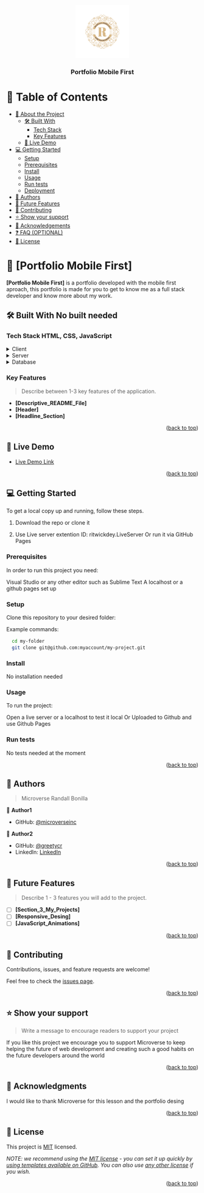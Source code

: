 <a name="readme-top"></a>


<div align="center">
  <img src="./assets/Logo lujoso vintage dorado azul copy.png" alt="logo" width="140"  height="auto" />
  <br/>

  <h3><b>Portfolio Mobile First</b></h3>

</div>

# 📗 Table of Contents

- [📖 About the Project](#about-project)
  - [🛠 Built With](#built-with)
    - [Tech Stack](#tech-stack)
    - [Key Features](#key-features)
  - [🚀 Live Demo](#live-demo)
- [💻 Getting Started](#getting-started)
  - [Setup](#setup)
  - [Prerequisites](#prerequisites)
  - [Install](#install)
  - [Usage](#usage)
  - [Run tests](#run-tests)
  - [Deployment](#deployment)
- [👥 Authors](#authors)
- [🔭 Future Features](#future-features)
- [🤝 Contributing](#contributing)
- [⭐️ Show your support](#support)
- [🙏 Acknowledgements](#acknowledgements)
- [❓ FAQ (OPTIONAL)](#faq)
- [📝 License](#license)

# 📖 [Portfolio Mobile First] <a name="about-project"></a>

**[Portfolio Mobile First]** is a portfolio developed with the mobile first aproach, this portfolio is made for you to get to know me as a full stack developer and know more about my work.

## 🛠 Built With <a name="built-with">No built needed</a>

### Tech Stack <a name="tech-stack">HTML, CSS, JavaScript</a>


<details>
  <summary>Client</summary>
  <ul>
    <li><a href="">No client needed</a></li>
  </ul>
</details>

<details>
  <summary>Server</summary>
  <ul>
    <li><a href="https://pages.github.com/">Github Pages</a></li>
  </ul>
</details>

<details>
<summary>Database</summary>
  <ul>
    <li><a href="">No database needed</a></li>
  </ul>
</details>

### Key Features <a name="key-features"></a>

> Describe between 1-3 key features of the application.

- **[Descriptive_README_File]**
- **[Header]**
- **[Headline_Section]**

<p align="right">(<a href="#readme-top">back to top</a>)</p>

## 🚀 Live Demo <a name="live-demo"></a>

- [Live Demo Link](https://google.com)

<p align="right">(<a href="#readme-top">back to top</a>)</p>

## 💻 Getting Started <a name="getting-started"></a>

To get a local copy up and running, follow these steps.

1. Download the repo or clone it

2. Use Live server extention 
ID: ritwickdey.LiveServer
Or run it via GitHub Pages

### Prerequisites

In order to run this project you need:

Visual Studio or any other editor such as Sublime Text
A localhost or a github pages set up

### Setup

Clone this repository to your desired folder:

Example commands:

```sh
  cd my-folder
  git clone git@github.com:myaccount/my-project.git
```

### Install

No installation needed

### Usage

To run the project:

Open a live server or a localhost to test it local
Or
Uploaded to Github and use Github Pages

### Run tests

No tests needed at the moment


<p align="right">(<a href="#readme-top">back to top</a>)</p>

## 👥 Authors <a name="authors"></a>

> Microverse
> Randall Bonilla

👤 **Author1**

- GitHub: [@microverseinc](https://github.com/microverseinc)

👤 **Author2**

- GitHub: [@greetycr](https://github.com/GreetyCr)  
- LinkedIn: [LinkedIn](https://www.linkedin.com/in/randall-bonilla-cordero-8653a6220/)

<p align="right">(<a href="#readme-top">back to top</a>)</p>

## 🔭 Future Features <a name="future-features"></a>

> Describe 1 - 3 features you will add to the project.

- [ ] **[Section_3_My_Projects]**
- [ ] **[Responsive_Desing]**
- [ ] **[JavaScript_Animations]**

<p align="right">(<a href="#readme-top">back to top</a>)</p>

## 🤝 Contributing <a name="contributing"></a>

Contributions, issues, and feature requests are welcome!

Feel free to check the [issues page](../../issues/).

<p align="right">(<a href="#readme-top">back to top</a>)</p>

## ⭐️ Show your support <a name="support"></a>

> Write a message to encourage readers to support your project

If you like this project we encourage you to support Microverse to keep helping the future of web development and creating such a good habits on the future developers around the world

<p align="right">(<a href="#readme-top">back to top</a>)</p>

## 🙏 Acknowledgments <a name="acknowledgements"></a>

I would like to thank Microverse for this lesson and the portfolio desing

<p align="right">(<a href="#readme-top">back to top</a>)</p>

## 📝 License <a name="license"></a>

This project is [MIT](./LICENSE) licensed.

_NOTE: we recommend using the [MIT license](https://choosealicense.com/licenses/mit/) - you can set it up quickly by [using templates available on GitHub](https://docs.github.com/en/communities/setting-up-your-project-for-healthy-contributions/adding-a-license-to-a-repository). You can also use [any other license](https://choosealicense.com/licenses/) if you wish._

<p align="right">(<a href="#readme-top">back to top</a>)</p>
